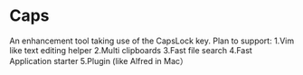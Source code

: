 # Caps
An enhancement tool taking use of the CapsLock key.
Plan to support:
	1.Vim like text editing helper
	2.Multi clipboards
	3.Fast file search
	4.Fast Application starter
	5.Plugin (like Alfred in Mac）
